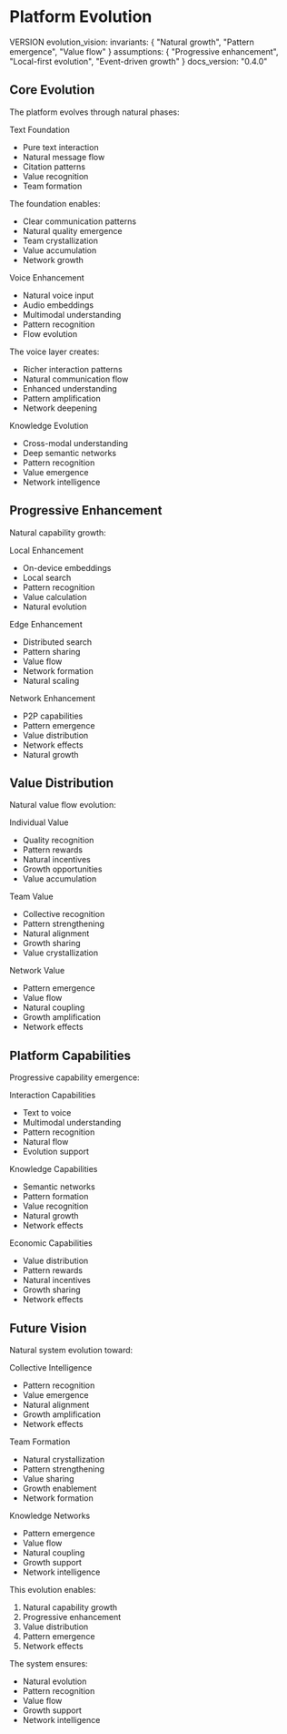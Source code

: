 # Platform Evolution

VERSION evolution_vision:
invariants: {
"Natural growth",
"Pattern emergence",
"Value flow"
}
assumptions: {
"Progressive enhancement",
"Local-first evolution",
"Event-driven growth"
}
docs_version: "0.4.0"

## Core Evolution

The platform evolves through natural phases:

Text Foundation

- Pure text interaction
- Natural message flow
- Citation patterns
- Value recognition
- Team formation

The foundation enables:

- Clear communication patterns
- Natural quality emergence
- Team crystallization
- Value accumulation
- Network growth

Voice Enhancement

- Natural voice input
- Audio embeddings
- Multimodal understanding
- Pattern recognition
- Flow evolution

The voice layer creates:

- Richer interaction patterns
- Natural communication flow
- Enhanced understanding
- Pattern amplification
- Network deepening

Knowledge Evolution

- Cross-modal understanding
- Deep semantic networks
- Pattern recognition
- Value emergence
- Network intelligence

## Progressive Enhancement

Natural capability growth:

Local Enhancement

- On-device embeddings
- Local search
- Pattern recognition
- Value calculation
- Natural evolution

Edge Enhancement

- Distributed search
- Pattern sharing
- Value flow
- Network formation
- Natural scaling

Network Enhancement

- P2P capabilities
- Pattern emergence
- Value distribution
- Network effects
- Natural growth

## Value Distribution

Natural value flow evolution:

Individual Value

- Quality recognition
- Pattern rewards
- Natural incentives
- Growth opportunities
- Value accumulation

Team Value

- Collective recognition
- Pattern strengthening
- Natural alignment
- Growth sharing
- Value crystallization

Network Value

- Pattern emergence
- Value flow
- Natural coupling
- Growth amplification
- Network effects

## Platform Capabilities

Progressive capability emergence:

Interaction Capabilities

- Text to voice
- Multimodal understanding
- Pattern recognition
- Natural flow
- Evolution support

Knowledge Capabilities

- Semantic networks
- Pattern formation
- Value recognition
- Natural growth
- Network effects

Economic Capabilities

- Value distribution
- Pattern rewards
- Natural incentives
- Growth sharing
- Network effects

## Future Vision

Natural system evolution toward:

Collective Intelligence

- Pattern recognition
- Value emergence
- Natural alignment
- Growth amplification
- Network effects

Team Formation

- Natural crystallization
- Pattern strengthening
- Value sharing
- Growth enablement
- Network formation

Knowledge Networks

- Pattern emergence
- Value flow
- Natural coupling
- Growth support
- Network intelligence

This evolution enables:

1. Natural capability growth
2. Progressive enhancement
3. Value distribution
4. Pattern emergence
5. Network effects

The system ensures:

- Natural evolution
- Pattern recognition
- Value flow
- Growth support
- Network intelligence
